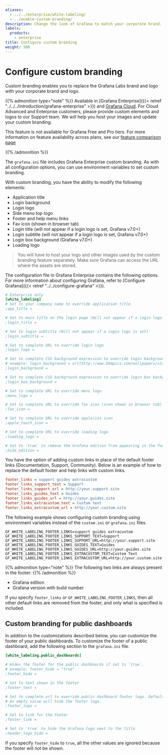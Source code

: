 ```yaml
---
aliases:
  - ../../enterprise/white-labeling/
  - ../enable-custom-branding/
description: Change the look of Grafana to match your corporate brand.
labels:
  products:
    - enterprise
title: Configure custom branding
weight: 300
---
```


# Configure custom branding

Custom branding enables you to replace the Grafana Labs brand and logo with your corporate brand and logo.

{{% admonition type="note" %}}
Available in [Grafana Enterprise]({{< relref "../../../introduction/grafana-enterprise" >}}) and [Grafana Cloud](/docs/grafana-cloud). For Cloud Advanced and Enterprise customers, please provide custom elements and logos to our Support team. We will help you host your images and update your custom branding.

This feature is not available for Grafana Free and Pro tiers. For more information on feature availability across plans, see our [feature comparison page](/docs/grafana-cloud/cost-management-and-billing/understand-grafana-cloud-features)

{{% /admonition %}}

The `grafana.ini` file includes Grafana Enterprise custom branding. As with all configuration options, you can use environment variables to set custom branding.

With custom branding, you have the ability to modify the following elements:

- Application title
- Login background
- Login logo
- Side menu top logo
- Footer and help menu links
- Fav icon (shown in browser tab)
- Login title (will not appear if a login logo is set, Grafana v7.0+)
- Login subtitle (will not appear if a login logo is set, Grafana v7.0+)
- Login box background (Grafana v7.0+)
- Loading logo

> You will have to host your logo and other images used by the custom branding feature separately. Make sure Grafana can access the URL where the assets are stored.

The configuration file in Grafana Enterprise contains the following options. For more information about configuring Grafana, refer to [Configure Grafana]({{< relref "../../configure-grafana" >}}).

```ini
# Enterprise only
[white_labeling]
# Set to your company name to override application title
;app_title =

# Set to main title on the login page (Will not appear if a login logo is set)
;login_title =

# Set to login subtitle (Will not appear if a login logo is set)
;login_subtitle =

# Set to complete URL to override login logo
;login_logo =

# Set to complete CSS background expression to override login background
# example: login_background = url(http://www.bhmpics.com/wallpapers/starfield-1920x1080.jpg)
;login_background =

# Set to complete CSS background expression to override login box background
;login_box_background =

# Set to complete URL to override menu logo
;menu_logo =

# Set to complete URL to override fav icon (icon shown in browser tab)
;fav_icon =

# Set to complete URL to override apple/ios icon
;apple_touch_icon =

# Set to complete URL to override loading logo
;loading_logo =

# Set to `true` to remove the Grafana edition from appearing in the footer
;hide_edition =
```

You have the option of adding custom links in place of the default footer links (Documentation, Support, Community). Below is an example of how to replace the default footer and help links with custom links.

```ini
footer_links = support guides extracustom
footer_links_support_text = Support
footer_links_support_url = http://your.support.site
footer_links_guides_text = Guides
footer_links_guides_url = http://your.guides.site
footer_links_extracustom_text = Custom text
footer_links_extracustom_url = http://your.custom.site
```

The following example shows configuring custom branding using environment variables instead of the `custom.ini` or `grafana.ini` files.

```
GF_WHITE_LABELING_FOOTER_LINKS=support guides extracustom
GF_WHITE_LABELING_FOOTER_LINKS_SUPPORT_TEXT=Support
GF_WHITE_LABELING_FOOTER_LINKS_SUPPORT_URL=http://your.support.site
GF_WHITE_LABELING_FOOTER_LINKS_GUIDES_TEXT=Guides
GF_WHITE_LABELING_FOOTER_LINKS_GUIDES_URL=http://your.guides.site
GF_WHITE_LABELING_FOOTER_LINKS_EXTRACUSTOM_TEXT=Custom Text
GF_WHITE_LABELING_FOOTER_LINKS_EXTRACUSTOM_URL=http://your.custom.site
```

{{% admonition type="note" %}}
The following two links are always present in the footer:
{{% /admonition %}}

- Grafana edition
- Grafana version with build number

If you specify `footer_links` or `GF_WHITE_LABELING_FOOTER_LINKS`, then all other default links are removed from the footer, and only what is specified is included.

## Custom branding for public dashboards

In addition to the customizations described below, you can customize the footer of your public dashboards.
To customize the footer of a public dashboard, add the following section to the `grafana.ini` file.

```ini
[white_labeling.public_dashboards]

# Hides the footer for the public dashboards if set to `true`.
# example: footer_hide = "true"
;footer_hide =

# Set to text shown in the footer
;footer_text =

# Set to complete url to override public dashboard footer logo. Default is `grafana-logo` and will display the Grafana logo.
# An empty value will hide the footer logo.
;footer_logo =

# Set to link for the footer
;footer_link =

# Set to `true` to hide the Grafana logo next to the title
;header_logo_hide =
```

If you specify `footer_hide` to `true`, all the other values are ignored because the footer will not be shown.
